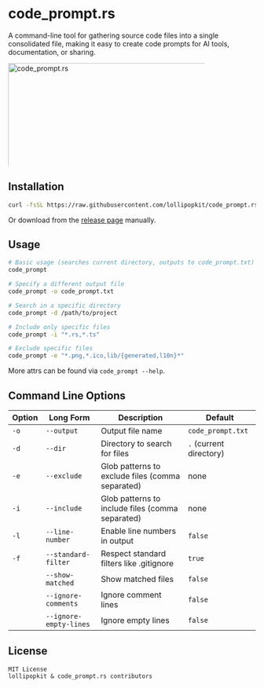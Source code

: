 # code_prompt.rs

A command-line tool for gathering source code files into a single consolidated file, making it easy to create code prompts for AI tools, documentation, or sharing.

<div style="height: 210px; width: 400px; overflow: hidden;">
  <img src="https://cdn.lpkt.cn/img/capture/code_prompt.png" alt="code_prompt.rs" width="600"/>
</div>

## Installation

```bash
curl -fsSL https://raw.githubusercontent.com/lollipopkit/code_prompt.rs/refs/heads/main/install.sh | bash
```

Or download from the [release page](https://github.com/lollipopkit/code_prompt.rs/releases) manually.

## Usage

```bash
# Basic usage (searches current directory, outputs to code_prompt.txt)
code_prompt

# Specify a different output file
code_prompt -o code_prompt.txt

# Search in a specific directory
code_prompt -d /path/to/project

# Include only specific files
code_prompt -i "*.rs,*.ts"

# Exclude specific files
code_prompt -e "*.png,*.ico,lib/{generated,l10n}*"
```

More attrs can be found via `code_prompt --help`.

## Command Line Options

| Option | Long Form | Description | Default |
|--------|-----------|-------------|---------|
| `-o` | `--output` | Output file name | `code_prompt.txt` |
| `-d` | `--dir` | Directory to search for files | `.` (current directory) |
| `-e` | `--exclude` | Glob patterns to exclude files (comma separated) | none |
| `-i` | `--include` | Glob patterns to include files (comma separated) | none |
| `-l` | `--line-number` | Enable line numbers in output | `false` |
| `-f` | `--standard-filter` | Respect standard filters like .gitignore | `true` |
|  | `--show-matched` | Show matched files | `false` |
|  | `--ignore-comments` | Ignore comment lines | `false` |
|  | `--ignore-empty-lines` | Ignore empty lines | `false` |

## License

```
MIT License
lollipopkit & code_prompt.rs contributors
```

